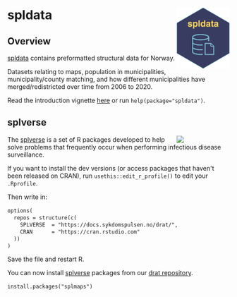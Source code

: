 # spldata <a href="https://docs.sykdomspulsen.no/spldata"><img src="man/figures/logo.png" align="right" width="120" /></a>

## Overview 

[spldata](https://docs.sykdomspulsen.no/spldata) contains preformatted structural data for Norway.

Datasets relating to maps, population in municipalities, municipality/county matching, and how different municipalities have merged/redistricted over time from 2006 to 2020.

Read the introduction vignette [here](http://docs.sykdomspulsen.no/splmaps/articles/spldata.html) or run `help(package="spldata")`.

## splverse

<a href="https://docs.sykdomspulsen.no/packages"><img src="https://docs.sykdomspulsen.no/packages/splverse.png" align="right" width="120" /></a>

The [splverse](https://docs.sykdomspulsen.no/packages) is a set of R packages developed to help solve problems that frequently occur when performing infectious disease surveillance.

If you want to install the dev versions (or access packages that haven't been released on CRAN), run `usethis::edit_r_profile()` to edit your `.Rprofile`. 

Then write in:

```
options(
  repos = structure(c(
    SPLVERSE  = "https://docs.sykdomspulsen.no/drat/",
    CRAN      = "https://cran.rstudio.com"
  ))
)
```

Save the file and restart R.

You can now install [splverse](https://docs.sykdomspulsen.no/packages) packages from our [drat repository](https://docs.sykdomspulsen.no/drat).

```
install.packages("splmaps")
```

